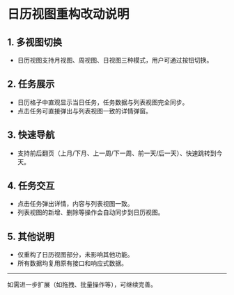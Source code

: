 # 日历视图重构改动说明

## 1. 多视图切换
- 日历视图支持月视图、周视图、日视图三种模式，用户可通过按钮切换。

## 2. 任务展示
- 日历格子中直观显示当日任务，任务数据与列表视图完全同步。
- 点击任务可直接弹出与列表视图一致的详情弹窗。

## 3. 快速导航
- 支持前后翻页（上月/下月、上一周/下一周、前一天/后一天）、快速跳转到今天。

## 4. 任务交互
- 点击任务弹出详情，内容与列表视图一致。
- 列表视图的新增、删除等操作会自动同步到日历视图。

## 5. 其他说明
- 仅重构了日历视图部分，未影响其他功能。
- 所有数据均复用原有接口和响应式数据。

---
如需进一步扩展（如拖拽、批量操作等），可继续完善。 